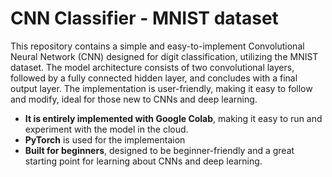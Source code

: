 # CNN Classifier - MNIST dataset

This repository contains a simple and easy-to-implement Convolutional Neural Network (CNN) designed for digit classification, utilizing the MNIST dataset. The model architecture consists of two convolutional layers, followed by a fully connected hidden layer, and concludes with a final output layer. The implementation is user-friendly, making it easy to follow and modify, ideal for those new to CNNs and deep learning.

- **It is entirely implemented with Google Colab**, making it easy to run and experiment with the model in the cloud.
- **PyTorch** is used for the implementaion 
- **Built for beginners**, designed to be beginner-friendly and a great starting point for learning about CNNs and deep learning.
